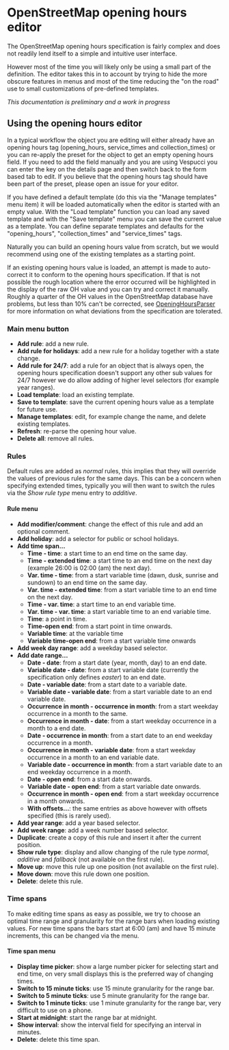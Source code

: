 # OpenStreetMap opening hours editor

The OpenStreetMap opening hours specification is fairly complex and does not readily lend itself to a simple and intuitive user interface.

However most of the time you will likely only be using a small part of the definition. The editor takes this in to account by trying to hide the more obscure features in menus and most of the time reducing the "on the road" use to small customizations of pre-defined templates.

_This documentation is preliminary and a work in progress_

## Using the opening hours editor

In a typical workflow the object you are editing will either already have an opening hours tag (opening_hours, service_times and collection_times) or you can re-apply the preset for the object to get an empty opening hours field. If you need to add the field manually and you are using Vespucci you can enter the key on the details page and then switch back to the form based tab to edit. If you believe that the opening hours tag should have been part of the preset, please open an issue for your editor.

If you have defined a default template (do this via the "Manage templates" menu item) it will be loaded automatically when the editor is started with an empty value. With the "Load template" function you can load any saved template and with the "Save template" menu you can save the current value as a template. You can define separate templates and defaults for the "opening_hours", "collection_times" and "service_times" tags. 

Naturally you can build an opening hours value from scratch, but we would recommend using one of the existing templates as a starting point.

If an existing opening hours value is loaded, an attempt is made to auto-correct it to conform to the opening hours specification. If that is not possible the rough location where the error occurred will be highlighted in the display of the raw OH value and you can try and correct it manually. Roughly a quarter of the OH values in the OpenStreetMap database have problems, but less than 10% can't be corrected, see [OpeningHoursParser](https://github.com/simonpoole/OpeningHoursParser) for more information on what deviations from the specification are tolerated.

### Main menu button

* __Add rule__: add a new rule.
* __Add rule for holidays__: add a new rule for a holiday together with a state change.
* __Add rule for 24/7__: add a rule for an object that is always open, the opening hours specification doesn't support any other sub values for 24/7 however we do allow adding of higher level selectors (for example year ranges).
* __Load template__: load an existing template.
* __Save to template__: save the current opening hours value as a template for future use.
* __Manage templates__: edit, for example change the name, and delete existing templates.
* __Refresh__: re-parse the opening hour value.
* __Delete all__: remove all rules.

### Rules

Default rules are added as _normal_ rules, this implies that they will override the values of previous rules for the same days. This can be a concern when specifying extended times, typically you will then want to switch the rules via the _Show rule type_ menu entry to _additive_.

#### Rule menu

* __Add modifier/comment__: change the effect of this rule and add an optional comment.
* __Add holiday__: add a selector for public or school holidays.
* __Add time span...__
    * __Time - time__: a start time to an end time on the same day.
    * __Time - extended time__: a start time to an end time on the next day (example 26:00 is 02:00 (am) the next day).
    * __Var. time - time__: from a start variable time (dawn, dusk, sunrise and sundown) to an end time on the same day.
    * __Var. time - extended time__: from a start variable time to an end time on the next day.
    * __Time - var. time__: a start time to an end variable time.
    * __Var. time - var. time__: a start variable time to an end variable time.
    * __Time__: a point in time.
    * __Time-open end__: from a start point in time onwards.
    * __Variable time__: at the variable time
    * __Variable time-open end__: from a start variable time onwards
* __Add week day range__: add a weekday based selector.
* __Add date range...__
    * __Date - date__: from a start date (year, month, day) to an end date.
    * __Variable date - date__: from a start variable date (currently the specification only defines _easter_) to an end date.
    * __Date - variable date__: from a start date to a variable date.
    * __Variable date - variable date__: from a start variable date to an end variable date.
    * __Occurrence in month - occurrence in month__: from a start weekday occurrence in a month to the same.
    * __Occurrence in month - date__: from a start weekday occurrence in a month to a end date.
    * __Date - occurrence in month__: from a start date to an end weekday occurrence in a month.
    * __Occurrence in month - variable date__: from a start weekday occurrence in a month to an end variable date.
    * __Variable date - occurrence in month__: from a start variable date to an end weekday occurrence in a month.
    * __Date - open end__: from a start date onwards.
    * __Variable date - open end__: from a start variable date onwards.
    * __Occurrence in month - open end__: from a start weekday occurrence in a month onwards.
    * __With offsets...__: the same entries as above however with offsets specified (this is rarely used).
* __Add year range__: add a year based selector.
* __Add week range__: add a week number based selector.
* __Duplicate__: create a copy of this rule and insert it after the current position.
* __Show rule type__: display and allow changing of the rule type _normal_, _additive_ and _fallback_ (not available on the first rule).
* __Move up__: move this rule up one position (not available on the first rule).
* __Move down__: move this rule down one position.
* __Delete__: delete this rule.

### Time spans

To make editing time spans as easy as possible, we try to choose an optimal time range and granularity for the range bars when loading existing values. For new time spans the bars start at 6:00 (am) and have 15 minute increments, this can be changed via the menu.

#### Time span menu

* __Display time picker__: show a large number picker for selecting start and end time, on very small displays this is the preferred way of changing times.
* __Switch to 15 minute ticks__: use 15 minute granularity for the range bar.
* __Switch to 5 minute ticks__: use 5 minute granularity for the range bar.
* __Switch to 1 minute ticks__: use 1 minute granularity for the range bar, very difficult to use on a phone.
* __Start at midnight__: start the range bar at midnight.
* __Show interval__: show the interval field for specifying an interval in minutes.
* __Delete__: delete this time span.

